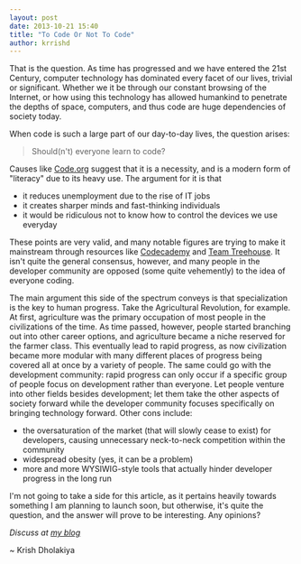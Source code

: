 ```yaml
---
layout: post
date: 2013-10-21 15:40
title: "To Code Or Not To Code"
author: krrishd
---
```


That is the question. As time has progressed and we have entered the 21st Century, computer technology has dominated every facet of our lives, trivial or significant. Whether we it be through our constant browsing of the Internet, or how using this technology has allowed humankind to penetrate the depths of space, computers, and thus code are huge dependencies of society today.


When code is such a large part of our day-to-day lives, the question arises:

> Should(n't) everyone learn to code?

Causes like [Code.org](http://code.org) suggest that it is a necessity, and is a modern form of "literacy" due to its heavy use. The argument for it is that

* it reduces unemployment due to the rise of IT jobs
* it creates sharper minds and fast-thinking individuals
* it would be ridiculous not to know how to control the devices we use everyday

These points are very valid, and many notable figures are trying to make it mainstream through resources like [Codecademy](http://codecademy.com) and [Team Treehouse](http://teamtreehouse.com). It isn't quite the general consensus, however, and many people in the developer community are opposed (some quite vehemently) to the idea of everyone coding.


The main argument this side of the spectrum conveys is that specialization is the key to human progress. Take the Agricultural Revolution, for example. At first, agriculture was the primary occupation of most people in the civilizations of the time. As time passed, however, people started branching out into other career options, and agriculture became a niche reserved for the farmer class. This eventually lead to rapid progress, as now civilization became more modular with many different places of progress being covered all at once by a variety of people. The same could go with the development community: rapid progress can only occur if a specific group of people focus on development rather than everyone. Let people venture into other fields besides development; let them take the other aspects of society forward while the developer community focuses specifically on bringing technology forward. Other cons include:

* the oversaturation of the market (that will slowly cease to exist) for developers, causing unnecessary neck-to-neck competition within the community
* widespread obesity (yes, it can be a problem)
* more and more WYSIWIG-style tools that actually hinder developer progress in the long run


I'm not going to take a side for this article, as it pertains heavily towards something I am planning to launch soon, but otherwise, it's quite the question, and the answer will prove to be interesting. Any opinions?


*Discuss at [my blog](http://krrishd.github.io/blog/post/to-code-or-not-to-code)*


~ Krish Dholakiya